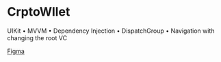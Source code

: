 

# CrptoWllet

UIKit • MVVM • Dependency Injection • DispatchGroup • Navigation with changing the root VC 

 [Figma](https://www.figma.com/file/HnRjRNfe2DfWYMsiSjkSyH/CryptoWallet?type=design&node-id=0%3A1&t=lyWJzjjt0lzG4l6H-1)



